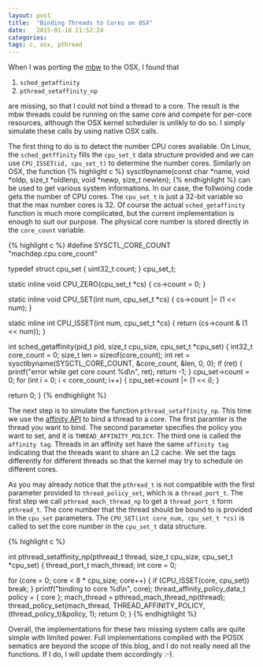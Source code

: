 ```yaml
---
layout: post
title:  "Binding Threads to Cores on OSX"
date:   2015-01-18 21:52:24
categories:
tags: c, osx, pthread
---
```


When I was porting the [mbw][1] to the OSX, I found that

1. `sched_getaffinity`
2. `pthread_setaffinity_np`

are missing, so that I could not bind a thread
to a core. The result is the mbw threads could be running on the same core
and compete for per-core resources, although the OSX kernel scheduler is
unlikly to do so. I simply simulate these calls by using native OSX calls.

The first thing to do is to detect the number CPU cores available. On Linux,
the `sched_getffinity` fills the `cpu_set_t` data structure provided and
we can use `CPU_ISSET(id, cpu_set_t)` to determine the number cores. Similarly
on OSX, the function
{% highlight c %}
sysctlbyname(const char *name, void *oldp, size_t *oldlenp,
             void *newp, size_t newlen);
{% endhighlight %}
can be used to get various system informations. In our case, the follwoing
code gets the number of CPU cores. The `cpu_set_t` is just a 32-bit variable
so that the max number cores is 32. Of course the actual
`sched_getaffinity` function is much more complicated, but the current
implementation is enough to suit our purpose. The physical core number
is stored directly in the `core_count` variable.

{% highlight c %}
#define SYSCTL_CORE_COUNT   "machdep.cpu.core_count"

typedef struct cpu_set {
  uint32_t    count;
} cpu_set_t;

static inline void
CPU_ZERO(cpu_set_t *cs) { cs->count = 0; }

static inline void
CPU_SET(int num, cpu_set_t *cs) { cs->count |= (1 << num); }

static inline int
CPU_ISSET(int num, cpu_set_t *cs) { return (cs->count & (1 << num)); }

int sched_getaffinity(pid_t pid, size_t cpu_size, cpu_set_t *cpu_set)
{
  int32_t core_count = 0;
  size_t  len = sizeof(core_count);
  int ret = sysctlbyname(SYSCTL_CORE_COUNT, &core_count, &len, 0, 0);
  if (ret) {
    printf("error while get core count %d\n", ret);
    return -1;
  }
  cpu_set->count = 0;
  for (int i = 0; i < core_count; i++) {
    cpu_set->count |= (1 << i);
  }

  return 0;
}
{% endhighlight %}

The next step is to simulate the function `pthread_setaffinity_np`. This time
we use the [affinity API](https://developer.apple.com/library/mac/releasenotes/Performance/RN-AffinityAPI/)
to bind a thread to a core. The first paramter is the thread you want to
bind. The second parameter specifies the policy you want to set, and
it is `THREAD_AFFINITY_POLICY`. The third one is called the `affinity tag`.
Threads in an affinity set have the same `affinity tag` indicating that the
threads want to share an L2 cache. We set the tags differently
for different threads so that the kernel may try to schedule on different cores.


As you may already notice that the `pthread_t` is not compatible with the first
parameter provided to `thread_policy_set`, which is a `thread_port_t`. The
first step we call `pthread_mach_thread_np` to get a `thread_port_t` form
`pthread_t`. The core number that the thread should be bound to is provided
in the `cpu_set` parameters. The `CPU_SET(int core_num, cpu_set_t *cs)`
is called to set the core number in the `cpu_set_t` data structure.

{% highlight c %}

int pthread_setaffinity_np(pthread_t thread, size_t cpu_size,
                           cpu_set_t *cpu_set)
{
  thread_port_t mach_thread;
  int core = 0;

  for (core = 0; core < 8 * cpu_size; core++) {
    if (CPU_ISSET(core, cpu_set)) break;
  }
  printf("binding to core %d\n", core);
  thread_affinity_policy_data_t policy = { core };
  mach_thread = pthread_mach_thread_np(thread);
  thread_policy_set(mach_thread, THREAD_AFFINITY_POLICY,
                    (thread_policy_t)&policy, 1);
  return 0;
}
{% endhighlight %}

Overall, the implementations for these two missing system calls are quite
simple with limited power. Full implementations complied with the POSIX
sematics are beyond the scope of this blog, and I do not really need all
the functions. If I do, I will update them accordingly :-).



[1]: https://github.com/yyshen/mbw
